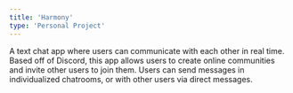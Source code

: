 ```yaml
---
title: 'Harmony'
type: 'Personal Project'
---
```


A text chat app where users can communicate with each other in real time. Based off of Discord, this app allows users to create online communities and invite other users to join them. Users can send messages in individualized chatrooms, or with other users via direct messages.